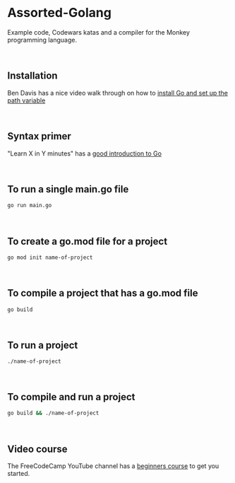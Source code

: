 <br>

# Assorted-Golang

Example code, Codewars katas and a compiler for the Monkey programming language.

<br>

## Installation

Ben Davis has a nice video walk through on how to [install Go and set up the path variable](https://youtu.be/Q7uh85_i0-M)

<br>

## Syntax primer

"Learn X in Y minutes" has a [good introduction to Go](https://learnxinyminutes.com/docs/go/)

<br>

## To run a single main.go file

```sh
go run main.go
```

<br>

## To create a go.mod file for a project

```sh
go mod init name-of-project
```

<br>

## To compile a project that has a go.mod file

```sh
go build
```

<br>

## To run a project

```
./name-of-project
```

<br>

## To compile and run a project

```sh
go build && ./name-of-project
```

<br>

## Video course

The FreeCodeCamp YouTube channel has a [beginners course](https://youtu.be/un6ZyFkqFKo) to get you started.

<br>
